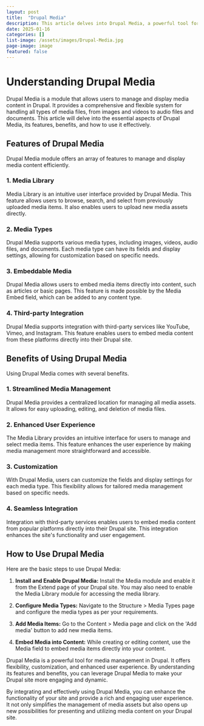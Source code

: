 ```yaml
---
layout: post
title:  "Drupal Media"
description: This article delves into Drupal Media, a powerful tool for managing digital media content effectively. It covers its useful features like content authoring, reliable performance and excellent security. Additionally, it discusses how Drupal Media empowers developers and content creators to handle images, videos, documents seamlessly on websites.
date: 2025-01-16
categories: []
list-image: /assets/images/Drupal-Media.jpg
page-image: image
featured: false
---
```

# Understanding Drupal Media 

Drupal Media is a module that allows users to manage and display media content in Drupal. It provides a comprehensive and flexible system for handling all types of media files, from images and videos to audio files and documents. This article will delve into the essential aspects of Drupal Media, its features, benefits, and how to use it effectively.

## Features of Drupal Media 

Drupal Media module offers an array of features to manage and display media content efficiently. 

### 1. Media Library

Media Library is an intuitive user interface provided by Drupal Media. This feature allows users to browse, search, and select from previously uploaded media items. It also enables users to upload new media assets directly.

### 2. Media Types

Drupal Media supports various media types, including images, videos, audio files, and documents. Each media type can have its fields and display settings, allowing for customization based on specific needs.

### 3. Embeddable Media

Drupal Media allows users to embed media items directly into content, such as articles or basic pages. This feature is made possible by the Media Embed field, which can be added to any content type.

### 4. Third-party Integration

Drupal Media supports integration with third-party services like YouTube, Vimeo, and Instagram. This feature enables users to embed media content from these platforms directly into their Drupal site.

## Benefits of Using Drupal Media 

Using Drupal Media comes with several benefits.

### 1. Streamlined Media Management

Drupal Media provides a centralized location for managing all media assets. It allows for easy uploading, editing, and deletion of media files. 

### 2. Enhanced User Experience

The Media Library provides an intuitive interface for users to manage and select media items. This feature enhances the user experience by making media management more straightforward and accessible.

### 3. Customization

With Drupal Media, users can customize the fields and display settings for each media type. This flexibility allows for tailored media management based on specific needs.

### 4. Seamless Integration

Integration with third-party services enables users to embed media content from popular platforms directly into their Drupal site. This integration enhances the site's functionality and user engagement.

## How to Use Drupal Media 

Here are the basic steps to use Drupal Media:

1. **Install and Enable Drupal Media:** Install the Media module and enable it from the Extend page of your Drupal site. You may also need to enable the Media Library module for accessing the media library.

2. **Configure Media Types:** Navigate to the Structure > Media Types page and configure the media types as per your requirements.

3. **Add Media Items:** Go to the Content > Media page and click on the 'Add media' button to add new media items.

4. **Embed Media into Content:** While creating or editing content, use the Media field to embed media items directly into your content.

Drupal Media is a powerful tool for media management in Drupal. It offers flexibility, customization, and enhanced user experience. By understanding its features and benefits, you can leverage Drupal Media to make your Drupal site more engaging and dynamic.

By integrating and effectively using Drupal Media, you can enhance the functionality of your site and provide a rich and engaging user experience. It not only simplifies the management of media assets but also opens up new possibilities for presenting and utilizing media content on your Drupal site.
